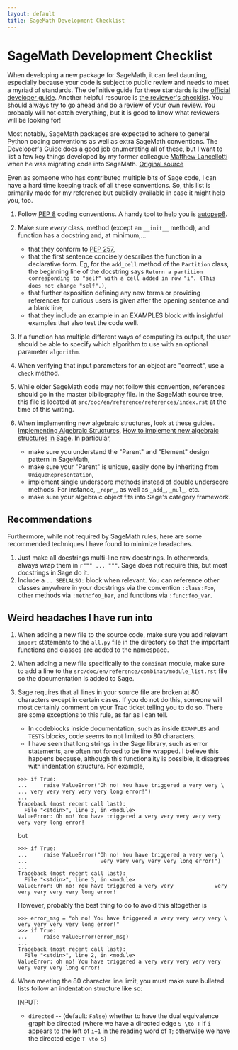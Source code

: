 ```yaml
---
layout: default
title: SageMath Development Checklist
---
```


SageMath Development Checklist
===

When developing a new package for SageMath, it can feel daunting, especially because your code is subject to public review and needs to meet a myriad of standards. The definitive guide for these standards is the [official developer guide](https://doc.sagemath.org/html/en/developer/coding_basics.html). Another helpful resource is [the reviewer's checklist](https://doc.sagemath.org/html/en/developer/reviewer_checklist.html). You should always try to go ahead and do a review of your own review. You probably will not catch everything, but it is good to know what reviewers will be looking for!

Most notably, SageMath packages are expected to adhere to general Python coding conventions as well as extra SageMath conventions. The Developer's Guide does a good job enumerating all of these, but I want to list a few key things developed by my former colleague [Matthew Lancellotti](http://matthewlancellotti.com/) when he was migrating code into SageMath. [Original source](https://github.com/MareoRaft/k_combinat_for_sage/issues/8)

Even as someone who has contributed multiple bits of Sage code, I can have a hard time keeping track of all these conventions. So, this list is primarily made for my reference but publicly available in case it might help you, too.

1. Follow [PEP 8](https://www.python.org/dev/peps/pep-0008/) coding conventions. A handy tool to help you is [autopep8](https://pypi.org/project/autopep8/).
1. Make sure *every* class, method (except an `__init__` method), and function has a docstring and, at minimum,...

    - that they conform to [PEP 257](https://www.python.org/dev/peps/pep-0257/),
    - that the first sentence concisely describes the function in a declarative form. Eg, for the `add_cell` method of the `Partition` class, the beginning line of the docstring says `Return a partition corresponding to "self" with a cell added in row "i". (This does not change "self".)`,
    - that further exposition defining any new terms or providing references for curious users is given after the opening sentence and a blank line,
    - that they include an example in an EXAMPLES block with insightful examples that also test the code well.

1. If a function has multiple different ways of computing its output, the user should be able to specify which algorithm to use with an optional parameter `algorithm`.
1. When verifying that input parameters for an object are "correct", use a `check` method. 
1. While older SageMath code may not follow this convention, references should go in the master bibliography file. In the SageMath source tree, this file is located at `src/doc/en/reference/references/index.rst` at the time of this writing.
1. When implementing new algebraic structures, look at these guides. [Implementing Algebraic Structures](https://doc.sagemath.org/html/en/thematic_tutorials/tutorial-implementing-algebraic-structures.html), [How to implement new algebraic structures in Sage](https://doc.sagemath.org/html/en/thematic_tutorials/coercion_and_categories.html). In particular, 

    - make sure you understand the "Parent" and "Element" design pattern in SageMath,
    - make sure your "Parent" is unique, easily done by inheriting from `UniqueRepresentation`,
    - implement single underscore methods instead of double underscore methods. For instance, `_repr_`, as well as `_add_`, `_mul_`, etc. 
    - make sure your algebraic object fits into Sage's category framework. 

Recommendations
---

Furthermore, while not required by SageMath rules, here are some recommended techniques I have found to minimize headaches.

1. Just make all docstrings multi-line raw docstrings. In otherwords, always wrap them in `r""" ... """`. Sage does not require this, but most docstrings in Sage do it.
1. Include a `.. SEELALSO:` block when relevant. You can reference other classes anywhere in your docstrings via the convention `:class:Foo`, other methods via `:meth:foo_bar`, and functions via `:func:foo_var`.

Weird headaches I have run into
---

1. When adding a new file to the source code, make sure you add relevant `import` statements to the `all.py` file in the directory so that the important functions and classes are added to the namespace. 
1. When adding a new file specifically to the `combinat` module, make sure to add a line to the `src/doc/en/reference/combinat/module_list.rst` file so the documentation is added to Sage.
1. Sage requires that all lines in your source file are broken at 80 characters except in certain cases. If you do not do this, someone will most certainly comment on your Trac ticket telling you to do so. There are some exceptions to this rule, as far as I can tell.

    - In codeblocks inside documentation, such as inside `EXAMPLES` and `TESTS` blocks, code seems to not limited to 80 characters.
    - I have seen that long strings in the Sage library, such as error statements, are often not forced to be line wrapped. I believe this happens because, although this functionality is possible, it disagrees with indentation structure. For example,
    ```
    >>> if True:
    ...     raise ValueError("Oh no! You have triggered a very very \
    ... very very very very very long error!")
    ... 
    Traceback (most recent call last):
      File "<stdin>", line 3, in <module>
    ValueError: Oh no! You have triggered a very very very very very very very long error!
    ```
    but
    ```
    >>> if True:
    ...     raise ValueError("Oh no! You have triggered a very very \
    ...                       very very very very very long error!")
    ... 
    Traceback (most recent call last):
      File "<stdin>", line 3, in <module>
    ValueError: Oh no! You have triggered a very very 			  very very very very very long error!
    ```
    However, probably the best thing to do to avoid this altogether is 
    ```
    >>> error_msg = "oh no! You have triggered a very very very very \
    very very very very long error!"
    >>> if True:
    ...     raise ValueError(error_msg)
    ... 
    Traceback (most recent call last):
      File "<stdin>", line 2, in <module>
    ValueError: oh no! You have triggered a very very very very very very very very long error!
    ```
1. When meeting the 80 character line limit, you must make sure bulleted lists follow an indentation structure like so: 

    INPUT:

    - ``directed`` -- (default: ``False``) whether to have the dual
      equivalence graph be directed (where we have a directed edge
      `S \to T` if `i` appears to the left of `i+1` in the
      reading word of `T`; otherwise we have the directed edge
      `T \to S`)


